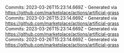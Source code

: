 Commits: 2023-03-26T15:23:14.669Z - Generated via https://github.com/marketplace/actions/artificial-grass
<br>
Commits: 2023-03-26T15:23:14.669Z - Generated via https://github.com/marketplace/actions/artificial-grass
<br>
Commits: 2023-03-26T15:23:14.669Z - Generated via https://github.com/marketplace/actions/artificial-grass
<br>
Commits: 2023-03-26T15:23:14.669Z - Generated via https://github.com/marketplace/actions/artificial-grass
<br>
